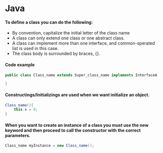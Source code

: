 # Java
#### To define a class you can do the following:
- By convention, capitalize the initial letter of the class name
- A class can only extend one class or one abstract class.
- A class can implement more than one interface, and common-sperated list is used in this case.
- The class body is surrounded by braces, {}.
#### Code example
```java
public class Class_name extends Super_class_name implements InterfaceA, InterfaceB, InterfaceC {

}
```
#### Constructings/Initializings are used when we want initialize an object. 
```java
Class_name(){
    this.x = 0;
}
```
#### When you want to create an instance of a class you must use the new keyword and then proceed to call the constructor with the correct parameters.
```java
Class_name myInstance = new Class_name();
```


